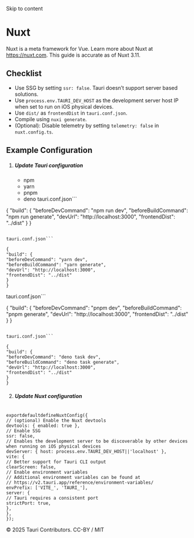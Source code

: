 Skip to content
# Nuxt
Nuxt is a meta framework for Vue. Learn more about Nuxt at https://nuxt.com. This guide is accurate as of Nuxt 3.11.
## Checklist
  * Use SSG by setting `ssr: false`. Tauri doesn’t support server based solutions.
  * Use `process.env.TAURI_DEV_HOST` as the development server host IP when set to run on iOS physical devices.
  * Use `dist/` as `frontendDist` in `tauri.conf.json`.
  * Compile using `nuxi generate`.
  * (Optional): Disable telemetry by setting `telemetry: false` in `nuxt.config.ts`.


## Example Configuration
  1. ##### Update Tauri configuration
     * npm 
     * yarn 
     * pnpm 
     * deno 
tauri.conf.json```

{
"build": {
"beforeDevCommand": "npm run dev",
"beforeBuildCommand": "npm run generate",
"devUrl": "http://localhost:3000",
"frontendDist": "../dist"
}
}

```

tauri.conf.json```

{
"build": {
"beforeDevCommand": "yarn dev",
"beforeBuildCommand": "yarn generate",
"devUrl": "http://localhost:3000",
"frontendDist": "../dist"
}
}

```

tauri.conf.json```

{
"build": {
"beforeDevCommand": "pnpm dev",
"beforeBuildCommand": "pnpm generate",
"devUrl": "http://localhost:3000",
"frontendDist": "../dist"
}
}

```

tauri.conf.json```

{
"build": {
"beforeDevCommand": "deno task dev",
"beforeBuildCommand": "deno task generate",
"devUrl": "http://localhost:3000",
"frontendDist": "../dist"
}
}

```

  2. ##### Update Nuxt configuration
```

exportdefaultdefineNuxtConfig({
// (optional) Enable the Nuxt devtools
devtools: { enabled: true },
// Enable SSG
ssr: false,
// Enables the development server to be discoverable by other devices when running on iOS physical devices
devServer: { host: process.env.TAURI_DEV_HOST||'localhost' },
vite: {
// Better support for Tauri CLI output
clearScreen: false,
// Enable environment variables
// Additional environment variables can be found at
// https://v2.tauri.app/reference/environment-variables/
envPrefix: ['VITE_', 'TAURI_'],
server: {
// Tauri requires a consistent port
strictPort: true,
},
},
});

```



© 2025 Tauri Contributors. CC-BY / MIT
